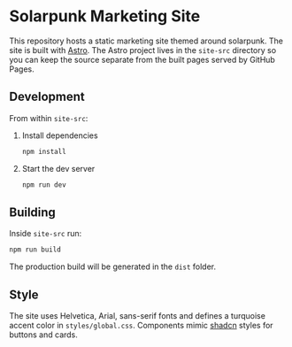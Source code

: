 # Solarpunk Marketing Site

This repository hosts a static marketing site themed around solarpunk. The site is built with [Astro](https://astro.build). The Astro project lives in the `site-src` directory so you can keep the source separate from the built pages served by GitHub Pages.

## Development

From within `site-src`:

1. Install dependencies
   ```bash
   npm install
   ```
2. Start the dev server
   ```bash
   npm run dev
   ```

## Building

Inside `site-src` run:
```bash
npm run build
```
The production build will be generated in the `dist` folder.

## Style

The site uses Helvetica, Arial, sans-serif fonts and defines a turquoise accent color in `styles/global.css`. Components mimic [shadcn](https://ui.shadcn.com/) styles for buttons and cards.
